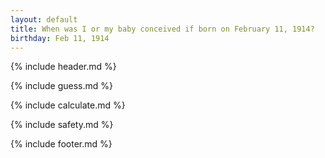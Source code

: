 ```yaml
---
layout: default
title: When was I or my baby conceived if born on February 11, 1914?
birthday: Feb 11, 1914
---
```


{% include header.md %}

{% include guess.md %}

{% include calculate.md %}

{% include safety.md %}

{% include footer.md %}



